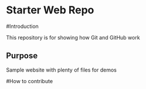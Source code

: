 # Starter Web Repo

#Introduction

This repository is for showing how Git and GitHub work

## Purpose

Sample website with plenty of files for demos

#How to contribute